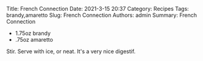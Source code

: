 Title: French Connection
Date: 2021-3-15 20:37
Category: Recipes
Tags: brandy,amaretto
Slug: French Connection
Authors: admin
Summary: French Connection

* 1.75oz brandy
* .75oz amaretto

Stir. Serve with ice, or neat. It's a very nice digestif.
